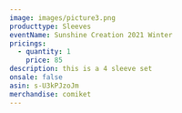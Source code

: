 ```yaml
---
image: images/picture3.png
producttype: Sleeves
eventName: Sunshine Creation 2021 Winter
pricings:
  - quantity: 1
    price: 85
description: this is a 4 sleeve set
onsale: false
asin: s-U3kPJzoJm
merchandise: comiket
---
```

